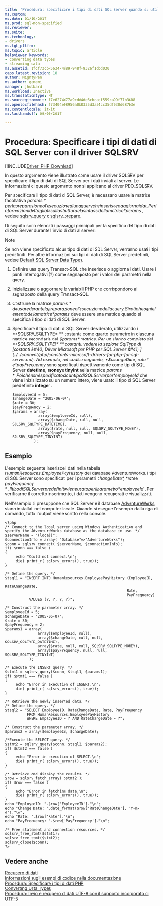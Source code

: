 ```yaml
---
title: 'Procedura: specificare i tipi di dati SQL Server quando si utilizza il Driver SQLSRV | Documenti Microsoft'
ms.custom: 
ms.date: 01/19/2017
ms.prod: sql-non-specified
ms.reviewer: 
ms.suite: 
ms.technology:
- drivers
ms.tgt_pltfrm: 
ms.topic: article
helpviewer_keywords:
- converting data types
- streaming data
ms.assetid: 1fcf73cb-5634-4d89-948f-9326f1dbd030
caps.latest.revision: 18
author: MightyPen
ms.author: genemi
manager: jhubbard
ms.workload: Inactive
ms.translationtype: MT
ms.sourcegitcommit: f7e6274d77a9cdd4de6cbcaef559ca99f77b3608
ms.openlocfilehash: f73404e08956a0b8335d3a54cc35df030d687b3e
ms.contentlocale: it-it
ms.lasthandoff: 09/09/2017

---
```

# <a name="how-to-specify-sql-server-data-types-when-using-the-sqlsrv-driver"></a>Procedura: Specificare i tipi di dati di SQL Server con il driver SQLSRV
[!INCLUDE[Driver_PHP_Download](../../includes/driver_php_download.md)]

In questo argomento viene illustrato come usare il driver SQLSRV per specificare il tipo di dati di SQL Server per i dati inviati al server. Le informazioni di questo argomento non si applicano al driver PDO_SQLSRV.  
  
Per specificare il tipo di dati di SQL Server, è necessario usare la matrice facoltativa *$params* per la preparazione o l'esecuzione di una query che inserisce o aggiorna i dati. Per informazioni dettagliate sulla struttura e la sintassi della matrice *$params* , vedere [sqlsrv_query](../../connect/php/sqlsrv-query.md) o [sqlsrv_prepare](../../connect/php/sqlsrv-prepare.md).  
  
Di seguito sono elencati i passaggi principali per la specifica del tipo di dati di SQL Server durante l'invio di dati al server:  
  
> [!NOTE]  
> Se non viene specificato alcun tipo di dati di SQL Server, verranno usati i tipi predefiniti. Per altre informazioni sui tipi di dati di SQL Server predefiniti, vedere [Default SQL Server Data Types](../../connect/php/default-sql-server-data-types.md).  
  
1.  Definire una query Transact-SQL che inserisce o aggiorna i dati. Usare i punti interrogativi (?) come segnaposto per i valori dei parametri nella query.  
  
2.  Inizializzare o aggiornare le variabili PHP che corrispondono ai segnaposto della query Transact-SQL.  
  
3.  Costruire la matrice *$params* da usare durante la preparazione o l'esecuzione della query. Si noti che ogni elemento della matrice *$params* deve essere una matrice quando si specifica il tipo di dati di SQL Server.  
  
4.  Specificare il tipo di dati di SQL Server desiderato, utilizzando i **SQLSRV_SQLTYPE\* ** costante come quarto parametro in ciascuna matrice secondaria del *$params* matrice. Per un elenco completo del **SQLSRV_SQLTYPE\* ** costanti, vedere la sezione SqlType di [costanti &#40; Driver Microsoft per PHP per SQL Server &#41; ](../../connect/php/constants-microsoft-drivers-for-php-for-sql-server.md). Ad esempio, nel codice seguente, *$changeDate*, *$rate*e *$payFrequency* sono specificati rispettivamente come tipi di SQL Server **datetime**, **money**e **tinyint** nella matrice *$params* . Poiché non è specificato alcun tipo di SQL Server per *$employeeId* che viene inizializzato su un numero intero, viene usato il tipo di SQL Server predefinito **integer** .  
  
    ```  
    $employeeId = 5;  
    $changeDate = "2005-06-07";  
    $rate = 30;  
    $payFrequency = 2;  
    $params = array(  
                array($employeeId, null),  
                array($changeDate, null, null, SQLSRV_SQLTYPE_DATETIME),  
                array($rate, null, null, SQLSRV_SQLTYPE_MONEY),  
                array($payFrequency, null, null, SQLSRV_SQLTYPE_TINYINT)  
              );  
    ```  
  
## <a name="example"></a>Esempio  
L'esempio seguente inserisce i dati nella tabella *HumanResources.EmployeePayHistory* del database AdventureWorks. I tipi di SQL Server sono specificati per i parametri *$changeDate*, *$rate*e *$payFrequency* . Il tipo di SQL Server predefinito viene usato per il parametro *$employeeId* . Per verificarne il corretto inserimento, i dati vengono recuperati e visualizzati.  
  
Nell'esempio si presuppone che SQL Server e il database [AdventureWorks](http://go.microsoft.com/fwlink/?LinkID=67739) siano installati nel computer locale. Quando si esegue l'esempio dalla riga di comando, tutto l'output viene scritto nella console.  
  
```  
<?php  
/* Connect to the local server using Windows Authentication and   
specify the AdventureWorks database as the database in use. */  
$serverName = "(local)";  
$connectionInfo = array( "Database"=>"AdventureWorks");  
$conn = sqlsrv_connect( $serverName, $connectionInfo);  
if( $conn === false )  
{  
     echo "Could not connect.\n";  
     die( print_r( sqlsrv_errors(), true));  
}  
  
/* Define the query. */  
$tsql1 = "INSERT INTO HumanResources.EmployeePayHistory (EmployeeID,  
                                                        RateChangeDate,  
                                                        Rate,  
                                                        PayFrequency)  
           VALUES (?, ?, ?, ?)";  
  
/* Construct the parameter array. */  
$employeeId = 5;  
$changeDate = "2005-06-07";  
$rate = 30;  
$payFrequency = 2;  
$params1 = array(  
               array($employeeId, null),  
               array($changeDate, null, null, SQLSRV_SQLTYPE_DATETIME),  
               array($rate, null, null, SQLSRV_SQLTYPE_MONEY),  
               array($payFrequency, null, null, SQLSRV_SQLTYPE_TINYINT)  
           );  
  
/* Execute the INSERT query. */  
$stmt1 = sqlsrv_query($conn, $tsql1, $params1);  
if( $stmt1 === false )  
{  
     echo "Error in execution of INSERT.\n";  
     die( print_r( sqlsrv_errors(), true));  
}  
  
/* Retrieve the newly inserted data. */  
/* Define the query. */  
$tsql2 = "SELECT EmployeeID, RateChangeDate, Rate, PayFrequency  
          FROM HumanResources.EmployeePayHistory  
          WHERE EmployeeID = ? AND RateChangeDate = ?";  
  
/* Construct the parameter array. */  
$params2 = array($employeeId, $changeDate);  
  
/*Execute the SELECT query. */  
$stmt2 = sqlsrv_query($conn, $tsql2, $params2);  
if( $stmt2 === false )  
{  
     echo "Error in execution of SELECT.\n";  
     die( print_r( sqlsrv_errors(), true));  
}  
  
/* Retrieve and display the results. */  
$row = sqlsrv_fetch_array( $stmt2 );  
if( $row === false )  
{  
     echo "Error in fetching data.\n";  
     die( print_r( sqlsrv_errors(), true));  
}  
echo "EmployeeID: ".$row['EmployeeID']."\n";  
echo "Change Date: ".date_format($row['RateChangeDate'], "Y-m-d")."\n";  
echo "Rate: ".$row['Rate']."\n";  
echo "PayFrequency: ".$row['PayFrequency']."\n";  
  
/* Free statement and connection resources. */  
sqlsrv_free_stmt($stmt1);  
sqlsrv_free_stmt($stmt2);  
sqlsrv_close($conn);  
?>  
```  
  
## <a name="see-also"></a>Vedere anche  
[Recupero di dati](../../connect/php/retrieving-data.md)  
[Informazioni sugli esempi di codice nella documentazione](../../connect/php/about-code-examples-in-the-documentation.md)  
[Procedura: Specificare i tipi di dati PHP](../../connect/php/how-to-specify-php-data-types.md)  
[Converting Data Types](../../connect/php/converting-data-types.md)  
[Procedura: Invio e recupero di dati UTF-8 con il supporto incorporato di UTF-8](../../connect/php/how-to-send-and-retrieve-utf-8-data-using-built-in-utf-8-support.md)  
  

